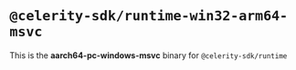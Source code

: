# `@celerity-sdk/runtime-win32-arm64-msvc`

This is the **aarch64-pc-windows-msvc** binary for `@celerity-sdk/runtime`

